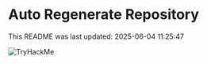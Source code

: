 # Auto Regenerate Repository

This README was last updated: 2025-06-04 11:25:47

 ![TryHackMe](https://tryhackme.com/badge/533634)